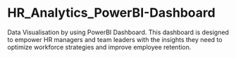 # HR_Analytics_PowerBI-Dashboard
Data Visualisation by using PowerBI Dashboard. This dashboard is designed to empower HR managers and team leaders with the insights they need to optimize workforce strategies and improve employee retention.
